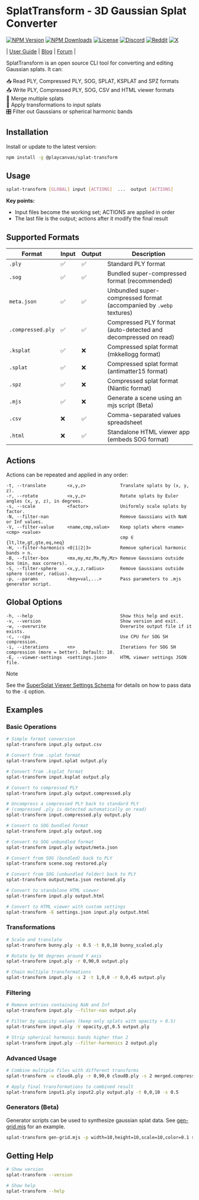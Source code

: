 # SplatTransform - 3D Gaussian Splat Converter

[![NPM Version](https://img.shields.io/npm/v/@playcanvas/splat-transform.svg)](https://www.npmjs.com/package/@playcanvas/splat-transform)
[![NPM Downloads](https://img.shields.io/npm/dw/@playcanvas/splat-transform)](https://npmtrends.com/@playcanvas/splat-transform)
[![License](https://img.shields.io/npm/l/@playcanvas/splat-transform.svg)](https://github.com/playcanvas/splat-transform/blob/main/LICENSE)
[![Discord](https://img.shields.io/badge/Discord-5865F2?style=flat&logo=discord&logoColor=white&color=black)](https://discord.gg/RSaMRzg)
[![Reddit](https://img.shields.io/badge/Reddit-FF4500?style=flat&logo=reddit&logoColor=white&color=black)](https://www.reddit.com/r/PlayCanvas)
[![X](https://img.shields.io/badge/X-000000?style=flat&logo=x&logoColor=white&color=black)](https://x.com/intent/follow?screen_name=playcanvas)

| [User Guide](https://developer.playcanvas.com/user-manual/gaussian-splatting/editing/splat-transform/) | [Blog](https://blog.playcanvas.com/) | [Forum](https://forum.playcanvas.com/) |

SplatTransform is an open source CLI tool for converting and editing Gaussian splats. It can:

📥 Read PLY, Compressed PLY, SOG, SPLAT, KSPLAT and SPZ formats  
📤 Write PLY, Compressed PLY, SOG, CSV and HTML viewer formats  
🔗 Merge multiple splats  
🔄 Apply transformations to input splats  
🎛️ Filter out Gaussians or spherical harmonic bands

## Installation

Install or update to the latest version:

```bash
npm install -g @playcanvas/splat-transform
```

## Usage

```bash
splat-transform [GLOBAL] input [ACTIONS]  ...  output [ACTIONS]
```

**Key points:**
- Input files become the working set; ACTIONS are applied in order
- The last file is the output; actions after it modify the final result

## Supported Formats

| Format | Input | Output | Description |
| ------ | ----- | ------ | ----------- |
| `.ply` | ✅ | ✅ | Standard PLY format |
| `.sog` | ✅ | ✅ | Bundled super-compressed format (recommended) |
| `meta.json` | ✅ | ✅ | Unbundled super-compressed format (accompanied by `.webp` textures) |
| `.compressed.ply` | ✅ | ✅ | Compressed PLY format (auto-detected and decompressed on read) |
| `.ksplat` | ✅ | ❌ | Compressed splat format (mkkellogg format) |
| `.splat` | ✅ | ❌ | Compressed splat format (antimatter15 format) |
| `.spz` | ✅ | ❌ | Compressed splat format (Niantic format) |
| `.mjs` | ✅ | ❌ | Generate a scene using an mjs script (Beta) |
| `.csv` | ❌ | ✅ | Comma-separated values spreadsheet |
| `.html` | ❌ | ✅ | Standalone HTML viewer app (embeds SOG format) |

## Actions

Actions can be repeated and applied in any order:

```none
-t, --translate        <x,y,z>             Translate splats by (x, y, z).
-r, --rotate           <x,y,z>             Rotate splats by Euler angles (x, y, z), in degrees.
-s, --scale            <factor>            Uniformly scale splats by factor.
-N, --filter-nan                           Remove Gaussians with NaN or Inf values.
-V, --filter-value     <name,cmp,value>    Keep splats where <name> <cmp> <value>
                                           cmp ∈ {lt,lte,gt,gte,eq,neq}
-H, --filter-harmonics <0|1|2|3>           Remove spherical harmonic bands > n.
-B, --filter-box       <mx,my,mz,Mx,My,Mz> Remove Gaussians outside box (min, max corners).
-S, --filter-sphere    <x,y,z,radius>      Remove Gaussians outside sphere (center, radius).
-p, --params           <key=val,...>       Pass parameters to .mjs generator script.
```

## Global Options

```none
-h, --help                                 Show this help and exit.
-v, --version                              Show version and exit.
-w, --overwrite                            Overwrite output file if it exists.
-c, --cpu                                  Use CPU for SOG SH compression.
-i, --iterations       <n>                 Iterations for SOG SH compression (more = better). Default: 10.
-E, --viewer-settings  <settings.json>     HTML viewer settings JSON file.
```

> [!NOTE]
> See the [SuperSplat Viewer Settings Schema](https://github.com/playcanvas/supersplat-viewer?tab=readme-ov-file#settings-schema) for details on how to pass data to the `-E` option.

## Examples

### Basic Operations

```bash
# Simple format conversion
splat-transform input.ply output.csv

# Convert from .splat format
splat-transform input.splat output.ply

# Convert from .ksplat format
splat-transform input.ksplat output.ply

# Convert to compressed PLY
splat-transform input.ply output.compressed.ply

# Uncompress a compressed PLY back to standard PLY
# (compressed .ply is detected automatically on read)
splat-transform input.compressed.ply output.ply

# Convert to SOG bundled format
splat-transform input.ply output.sog

# Convert to SOG unbundled format
splat-transform input.ply output/meta.json

# Convert from SOG (bundled) back to PLY
splat-transform scene.sog restored.ply

# Convert from SOG (unbundled folder) back to PLY
splat-transform output/meta.json restored.ply

# Convert to standalone HTML viewer
splat-transform input.ply output.html

# Convert to HTML viewer with custom settings
splat-transform -E settings.json input.ply output.html
```

### Transformations

```bash
# Scale and translate
splat-transform bunny.ply -s 0.5 -t 0,0,10 bunny_scaled.ply

# Rotate by 90 degrees around Y axis
splat-transform input.ply -r 0,90,0 output.ply

# Chain multiple transformations
splat-transform input.ply -s 2 -t 1,0,0 -r 0,0,45 output.ply
```

### Filtering

```bash
# Remove entries containing NaN and Inf
splat-transform input.ply --filter-nan output.ply

# Filter by opacity values (keep only splats with opacity > 0.5)
splat-transform input.ply -V opacity,gt,0.5 output.ply

# Strip spherical harmonic bands higher than 2
splat-transform input.ply --filter-harmonics 2 output.ply
```

### Advanced Usage

```bash
# Combine multiple files with different transforms
splat-transform -w cloudA.ply -r 0,90,0 cloudB.ply -s 2 merged.compressed.ply

# Apply final transformations to combined result
splat-transform input1.ply input2.ply output.ply -t 0,0,10 -s 0.5
```

### Generators (Beta)

Generator scripts can be used to synthesize gaussian splat data. See [gen-grid.mjs](generators/gen-grid.mjs) for an example.

```bash
splat-transform gen-grid.mjs -p width=10,height=10,scale=10,color=0.1 scenes/grid.ply -w
```

## Getting Help

```bash
# Show version
splat-transform --version

# Show help
splat-transform --help
```

